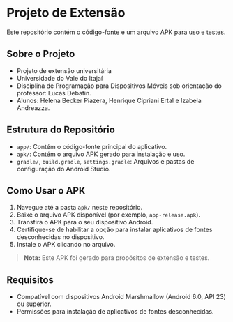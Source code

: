 # Projeto de Extensão

Este repositório contém o código-fonte e um arquivo APK para uso e testes.

## Sobre o Projeto
- Projeto de extensão universitária
- Universidade do Vale do Itajaí 
- Disciplina de Programação para Dispositivos Móveis sob orientação do professor: Lucas Debatin.
- Alunos: Helena Becker Piazera, Henrique Cipriani Ertal e Izabela Andreazza.

## Estrutura do Repositório
- `app/`: Contém o código-fonte principal do aplicativo.
- `apk/`: Contém o arquivo APK gerado para instalação e uso.
- `gradle/`, `build.gradle`, `settings.gradle`: Arquivos e pastas de configuração do Android Studio.

## Como Usar o APK

1. Navegue até a pasta `apk/` neste repositório.
2. Baixe o arquivo APK disponível (por exemplo, `app-release.apk`).
3. Transfira o APK para o seu dispositivo Android.
4. Certifique-se de habilitar a opção para instalar aplicativos de fontes desconhecidas no dispositivo.
5. Instale o APK clicando no arquivo.

> **Nota:** Este APK foi gerado para propósitos de extensão e testes.

## Requisitos
- Compatível com dispositivos Android Marshmallow (Android 6.0, API 23) ou superior.
- Permissões para instalação de aplicativos de fontes desconhecidas.
